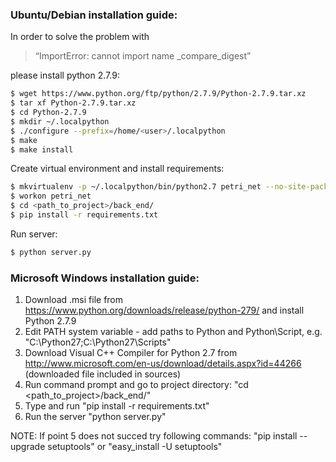 ﻿### Ubuntu/Debian installation guide:

In order to solve the problem with 
>“ImportError: cannot import name _compare_digest” 

please install python 2.7.9:

```sh
$ wget https://www.python.org/ftp/python/2.7.9/Python-2.7.9.tar.xz
$ tar xf Python-2.7.9.tar.xz
$ cd Python-2.7.9
$ mkdir ~/.localpython
$ ./configure --prefix=/home/<user>/.localpython
$ make
$ make install
```

Create virtual environment and install requirements:

```sh
$ mkvirtualenv -p ~/.localpython/bin/python2.7 petri_net --no-site-packages
$ workon petri_net
$ cd <path_to_project>/back_end/
$ pip install -r requirements.txt
```

Run server:

```sh
$ python server.py
```

### Microsoft Windows installation guide:

1. Download .msi file from https://www.python.org/downloads/release/python-279/ and install Python 2.7.9
2. Edit PATH system variable - add paths to Python and Python\Script, e.g. "C:\Python27;C:\Python27\Scripts"
3. Download Visual C++ Compiler for Python 2.7 from http://www.microsoft.com/en-us/download/details.aspx?id=44266
	(downloaded file included in sources)
4. Run command prompt and go to project directory: "cd <path_to_project>/back_end/"
5. Type and run "pip install -r requirements.txt"
6. Run the server "python server.py"

NOTE: If point 5 does not succed try following commands:
"pip install --upgrade setuptools" or "easy_install -U setuptools"